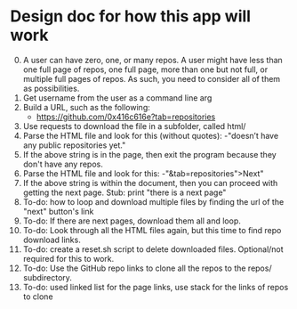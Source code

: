 # Design doc for how this app will work

0. A user can have zero, one, or many repos. A user might have less than one full page of repos, one full page, more than one but not full, or multiple full pages of repos. As such, you need to consider all of them as possibilities.
1. Get username from the user as a command line arg
2. Build a URL, such as the following:
	- https://github.com/0x416c616e?tab=repositories
3. Use requests to download the file in a subfolder, called html/
4. Parse the HTML file and look for this (without quotes):
	-"doesn’t have any public repositories yet."
5. If the above string is in the page, then exit the program because they don't have any repos.  
6. Parse the HTML file and look for this:
	-"&amp;tab=repositories">Next</a></div>"
7. If the above string is within the document, then you can proceed with getting the next page. Stub: print "there is a next page"
8. To-do: how to loop and download multiple files by finding the url of the "next" button's link
9. To-do: If there are next pages, download them all and loop. 
10. To-do: Look through all the HTML files again, but this time to find repo download links.
11. To-do: create a reset.sh script to delete downloaded files. Optional/not required for this to work.
12. To-do: Use the GitHub repo links to clone all the repos to the repos/ subdirectory.
13. To-do: used linked list for the page links, use stack for the links of repos to clone



